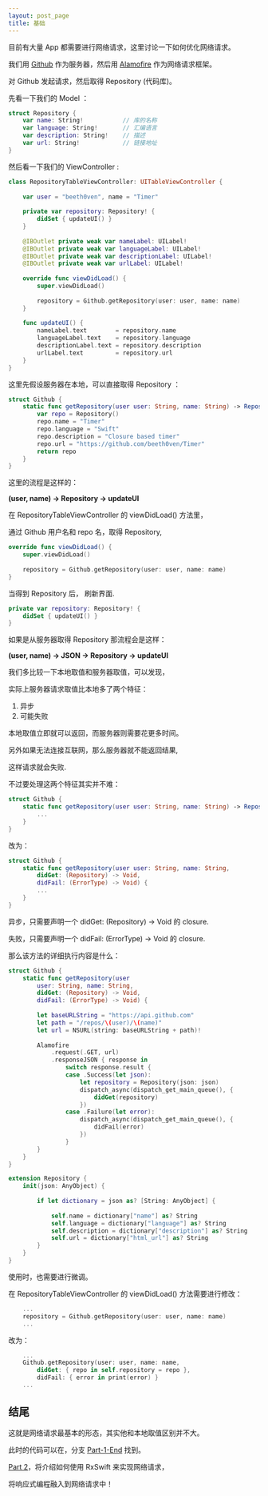 ```yaml
---
layout: post_page
title: 基础
---
```


目前有大量 App 都需要进行网络请求，这里讨论一下如何优化网络请求。

我们用 [Github](https://developer.github.com/v3/) 作为服务器，然后用 [Alamofire](https://github.com/Alamofire/Alamofire) 作为网络请求框架。

对 Github 发起请求，然后取得 Repository (代码库)。

先看一下我们的 Model ： 

```swift
struct Repository {
    var name: String! 			// 库的名称
    var language: String!		// 汇编语言
    var description: String!	// 描述
    var url: String!			// 链接地址
}
```

然后看一下我们的 ViewController : 
	
```swift
class RepositoryTableViewController: UITableViewController {
    
    var user = "beeth0ven", name = "Timer"
    
    private var repository: Repository! {
        didSet { updateUI() }
    }
    
    @IBOutlet private weak var nameLabel: UILabel!
    @IBOutlet private weak var languageLabel: UILabel!
    @IBOutlet private weak var descriptionLabel: UILabel!
    @IBOutlet private weak var urlLabel: UILabel!
    
    override func viewDidLoad() {
        super.viewDidLoad()
        
        repository = Github.getRepository(user: user, name: name)
    }
    
    func updateUI() {
        nameLabel.text        = repository.name
        languageLabel.text    = repository.language
        descriptionLabel.text = repository.description
        urlLabel.text         = repository.url
    }
}
```

这里先假设服务器在本地，可以直接取得 Repository ： 

```swift
struct Github {
    static func getRepository(user user: String, name: String) -> Repository {
        var repo = Repository()
        repo.name = "Timer"
        repo.language = "Swift"
        repo.description = "Closure based timer"
        repo.url = "https://github.com/beeth0ven/Timer"
        return repo
    }
}
```

这里的流程是这样的：

**(user, name) -> Repository -> updateUI**

在 RepositoryTableViewController 的 viewDidLoad() 方法里，

通过 Github 用户名和 repo 名，取得 Repository,

```swift
override func viewDidLoad() {
    super.viewDidLoad()
    
    repository = Github.getRepository(user: user, name: name)
}
```
当得到 Repository 后， 刷新界面.

```swift
private var repository: Repository! {
    didSet { updateUI() }
}
```

如果是从服务器取得 Repository 那流程会是这样：

**(user, name) -> JSON -> Repository -> updateUI**

我们多比较一下本地取值和服务器取值，可以发现，

实际上服务器请求取值比本地多了两个特征：

1. 异步
2. 可能失败

本地取值立即就可以返回，而服务器则需要花更多时间。

另外如果无法连接互联网，那么服务器就不能返回结果,

这样请求就会失败.

不过要处理这两个特征其实并不难：

```swift
struct Github {
    static func getRepository(user user: String, name: String) -> Repository {
        ...
    }
}
```
改为：

```swift
struct Github {
    static func getRepository(user user: String, name: String,
        didGet: (Repository) -> Void,
        didFail: (ErrorType) -> Void) {
        ...
    }
}
```

异步，只需要声明一个  didGet: (Repository) -> Void 的 closure.

失败，只需要声明一个  didFail: (ErrorType) -> Void 的 closure.


那么该方法的详细执行内容是什么：

```swift
struct Github {
    static func getRepository(user
        user: String, name: String,
        didGet: (Repository) -> Void,
        didFail: (ErrorType) -> Void) {
        
        let baseURLString = "https://api.github.com"
        let path = "/repos/\(user)/\(name)"
        let url = NSURL(string: baseURLString + path)!
        
        Alamofire
            .request(.GET, url)
            .responseJSON { response in
                switch response.result {
                case .Success(let json):
                    let repository = Repository(json: json)
                    dispatch_async(dispatch_get_main_queue(), {
                        didGet(repository)
                    })
                case .Failure(let error):
                    dispatch_async(dispatch_get_main_queue(), {
                        didFail(error)
                    })
                }
        }
    }
}

extension Repository {
    init(json: AnyObject) {
        
        if let dictionary = json as? [String: AnyObject] {
            
            self.name = dictionary["name"] as? String
            self.language = dictionary["language"] as? String
            self.description = dictionary["description"] as? String
            self.url = dictionary["html_url"] as? String
        }
    }
}
```

使用时，也需要进行微调。

在 RepositoryTableViewController 的 viewDidLoad() 方法需要进行修改：

```swift
    ...
    repository = Github.getRepository(user: user, name: name)
    ...
```

改为：

```swift
    ...
    Github.getRepository(user: user, name: name,
        didGet: { repo in self.repository = repo },
        didFail: { error in print(error) }
    ...
```
## 结尾

这就是网络请求最基本的形态，其实他和本地取值区别并不大。

此时的代码可以在，分支 [Part-1-End](https://github.com/beeth0ven/Networking/tree/Part-1-End) 找到。

[Part 2](https://github.com/beeth0ven/Networking/blob/master/Documents/Part-2.md)，将介绍如何使用 RxSwift 来实现网络请求，

将响应式编程融入到网络请求中！


	


